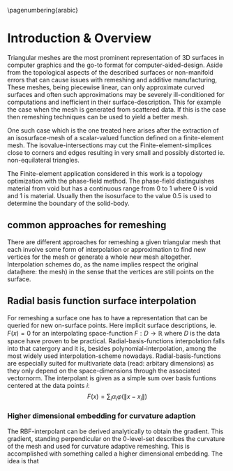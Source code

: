 <!------->
<!--title: "Curvature based remeshing for phase field based topology optimization"-->
<!--subtitle: "Thesis as required for the attainment of the degree Master of Science" -->
<!--author: Tim Burg-->
<!--date: "2019-10-20"-->
<!--subject: ""-->
<!--keywords: [Markdown, Example]-->
<!--lang: "en"-->
<!--bibliography: ./bibliography/tot.bib-->
<!--...-->

\pagenumbering{arabic}

# Introduction & Overview 


Triangular meshes are the most prominent representation of 3D surfaces in computer graphics and the go-to format for computer-aided-design. 
Aside from the topological aspects of the described surfaces or non-manifold errors that can cause issues with remeshing and additive manufacturing,
These meshes, being piecewise linear, can only approximate curved surfaces and often such approximations may be severely ill-conditioned for computations and inefficient in their surface-description.
This for example the case when the mesh is generated from scattered data.
If this is the case then remeshing techniques can be used to yield a better mesh.

One such case which is the one treated here arises after the extraction of an isosurface-mesh of a scalar-valued function defined on a finite-element mesh.
The isovalue-intersections may cut the Finite-element-simplices close to corners and edges resulting in very small and possibly distorted ie. non-equilateral triangles.

The Finite-element application considered in this work is a topology optimization with the phase-field method. The phase-field distinguishes material from void but has a continuous range from 0 to 1 where 0 is void and 1 is material. 
Usually then the isosurface to the value 0.5 is used to determine the boundary of the solid-body.

## common approaches for remeshing
There are different approaches for remeshing a given triangular mesh that each involve some form of interpolation or approximation to find new vertices for the mesh or generate a whole new mesh altogether. Interpolation schemes do, as the name implies respect the original data(here: the mesh) in the sense that the vertices are still points on the surface.


## Radial basis function surface interpolation
For remeshing a surface one has to have a representation that can be queried for new on-surface points.
Here implicit surface descriptions, ie. $F(x)=0$ for an interpolating space-function $F: D\to\mathbb{R}$ where $D$ is the data space have proven to be practical. Radial-basis-functions interpolation falls into that catergory and it is, besides polynomial-interpolation, among the most widely used interpolation-scheme nowadays. Radial-basis-functions are especially suited for multivariate data (read: arbitary dimensions)
as they  only depend on the space-dimensions through the associated vectornorm.
The interpolant is given as a simple sum over basis funtions centered at the data points $i$:
$$F(x) = \sum_i \alpha_i \varphi(\lVert x-x_i\rVert)$$





### Higher dimensional embedding for curvature adaption
The RBF-interpolant can be derived analytically to obtain the gradient. This gradient, standing perpendicular on the 0-level-set describes the curvature of the mesh and used for curvature adaptive remeshing. This is accomplished with something called a higher dimensional embedding. 
The idea is that 


